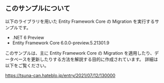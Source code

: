 ## このサンプルについて

以下のライブラリを用いた Entity Framework Core の Migration を実行するサンプルです。

- .NET 6 Preview
- Entity Framework Core 6.0.0-preview.5.21301.9

このサンプルは、主に Entity Framework Core の Migration を適用したり、データベースを更新したりする方法を解説する目的に作成されています。
詳細は以下をご覧ください。

<https://tsuna-can.hateblo.jp/entry/2021/07/12/130000>
